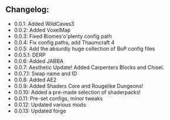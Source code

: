 Changelog:
---------

* 0.0.1: Added WildCaves3
* 0.0.2: Added VoxelMap
* 0.0.3: Fixed Biomes'o'plenty config path
* 0.0.4: Fix config paths, add Thaumcraft 4
* 0.0.5: Add the absurdly huge collection of BoP config files
* 0.0.5.1: DERP
* 0.0.6: Added JABBA
* 0.0.7: Aesthetic Update! Added Carpenters Blocks and Chisel.
* 0.0.7.1: Swap name and ID
* 0.0.8: Added AE2
* 0.0.9: Added Shaders Core and Rougelike Dungeons!
* 0.0.10: Added a pre-made selection of shaderpacks!
* 0.0.11: Pre-set configs, minor tweaks
* 0.0.12: Updated various mods
* 0.0.13: Updated forge